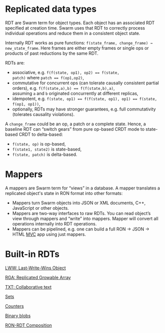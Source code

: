 # Replicated data types

RDT are Swarm term for object types. Each object has an associated RDT specified at creation time. Swarm uses that RDT to correctly process individual operations and reduce them in a consistent object state.

Internally RDT works as pure functions: `f(state_frame, change_frame) → new_state_frame`. Here frames are either empty frames or single ops or products of past reductions by the same RDT.

RDTs are:

- associative, e.g. `f(f(state, op1), op2) == f(state, patch)` where `patch == f(op1,op2)`,
- commutative for concurrent ops (can tolerate causally consistent partial orders), e.g. `f(f(state,a),b) == f(f(state,b),a)`, assuming `a` and `b` originated concurrently at different replicas,
- idempotent, e.g. `f(state, op1) == f(f(state, op1), op1) == f(state, f(op1, op1))`,
- optionally, RDTs may have stronger guarantees, e.g. full commutativity (tolerates causality violations).

A `change_frame` could be an op, a patch or a complete state. Hence, a baseline RDT can “switch gears” from pure op-based CRDT mode to state-based CRDT to delta-based:

- `f(state, op)` is op-based,
- `f(state1, state2)` is state-based,
- `f(state, patch)` is delta-based.

# Mappers

A mappers are Swarm term for “views” in a database. A mapper translates a replicated object's state in RON format into other formats:

- Mappers turn Swarm objects into JSON or XML documents, C++, JavaScript or other objects.
- Mappers are two-way interfaces to raw RDTs. You can read object’s view through mappers and “write” into mappers. Mapper will convert all operations internally into RDT operations.
- Mappers can be pipelined, e.g. one can build a full RON → JSON → HTML [MVC](https://en.wikipedia.org/wiki/Model%E2%80%93view%E2%80%93controller) app using just mappers.

# Built-in RDTs

[LWW: Last-Write-Wins Object](./LWW-Last-Write-Wins-Object-5a9cca93-c21c-4c51-ad9f-d19a232e7244.md)

[RGA: Replicated Growable Array](./RGA-Replicated-Growable-Array-5fac0cf1-d87b-47c2-a50a-4aa179c2b10f.md)

[TXT: Collaborative text](./TXT-Collaborative-text-81f8ea3e-9ea3-4b4d-86ae-6849878b94a0.md)

[Sets](./Sets-16a9ffe3-5e73-4aa0-8e70-f73ab62bbe75.md)

[Counters](./Counters-90ab6bff-4c3d-4707-a9eb-6aee1a10321c.md)

[Binary blobs](./Binary-blobs-a46203cd-79ef-4ecf-a278-2def79878bb6.md)

[RON-RDT Composition](./RON-RDT-Composition-9b16a551-1342-47a2-a9ee-146e4dde500b.md)